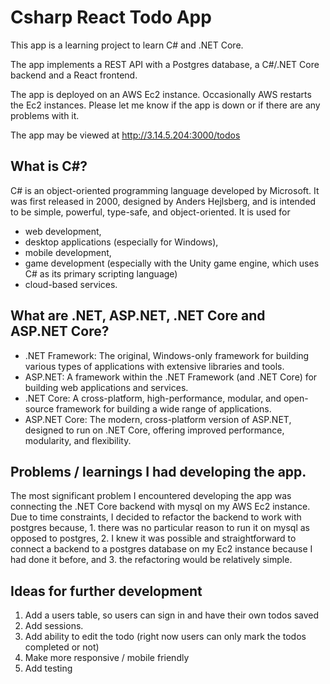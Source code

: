 # Csharp React Todo App

This app is a learning project to learn C# and .NET Core.

The app implements a REST API with a Postgres database, a C#/.NET Core backend and a React frontend.

The app is deployed on an AWS Ec2 instance. Occasionally AWS restarts the Ec2 instances. Please let me know if the app is down or if there are any problems with it. 

The app may be viewed at http://3.14.5.204:3000/todos

## What is C#?
C# is an object-oriented programming language developed by Microsoft. It was first released in 2000, designed by Anders Hejlsberg, and is intended to be simple, powerful, type-safe, and object-oriented. It is used for 
* web development, 
* desktop applications (especially for Windows), 
* mobile development, 
* game development (especially with the Unity game engine, which uses C# as its primary scripting language)
* cloud-based services.

## What are .NET, ASP.NET, .NET Core and ASP.NET Core?

* .NET Framework: The original, Windows-only framework for building various types of applications with extensive libraries and tools.
* ASP.NET: A framework within the .NET Framework (and .NET Core) for building web applications and services.
* .NET Core: A cross-platform, high-performance, modular, and open-source framework for building a wide range of applications.
* ASP.NET Core: The modern, cross-platform version of ASP.NET, designed to run on .NET Core, offering improved performance, modularity, and flexibility. 

## Problems / learnings I had developing the app.

The most significant problem I encountered developing the app was connecting the .NET Core backend with mysql on my AWS Ec2 instance. Due to time constraints, I decided to refactor the backend to work with postgres because, 1. there was no particular reason to run it on mysql as opposed to postgres, 2. I knew it was possible and straightforward to connect a backend to a postgres database on my Ec2 instance because I had done it before, and 3. the refactoring would be relatively simple. 

## Ideas for further development

1. Add a users table, so users can sign in and have their own todos saved
2. Add sessions.
3. Add ability to edit the todo (right now users can only mark the todos completed or not)
4. Make more responsive / mobile friendly
5. Add testing